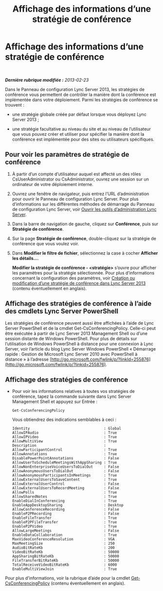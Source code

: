 ﻿---
title: Affichage des informations d’une stratégie de conférence
TOCTitle: Affichage des informations d’une stratégie de conférence
ms:assetid: e99fdc4d-926a-4e36-ac99-ab5035568847
ms:mtpsurl: https://technet.microsoft.com/fr-fr/library/JJ721918(v=OCS.15)
ms:contentKeyID: 49891588
ms.date: 05/20/2016
mtps_version: v=OCS.15
ms.translationtype: HT
---

# Affichage des informations d’une stratégie de conférence

 

_**Dernière rubrique modifiée :** 2013-02-23_

Dans le Panneau de configuration Lync Server 2013, les stratégies de conférence vous permettent de contrôler la manière dont la conférence est implémentée dans votre déploiement. Parmi les stratégies de conférence se trouvent :

  - une stratégie globale créée par défaut lorsque vous déployez Lync Server 2013 ;

  - une stratégie facultative au niveau du site et au niveau de l’utilisateur que vous pouvez créer et utiliser pour spécifier la manière dont la conférence est implémentée pour des sites ou utilisateurs spécifiques.

## Pour voir les paramètres de stratégie de conférence

1.  À partir d’un compte d’utilisateur auquel est affecté un des rôles CsUserAdministrator ou CsAdministrator, ouvrez une session sur un ordinateur de votre déploiement interne.

2.  Ouvrez une fenêtre de navigateur, puis entrez l’URL d’administration pour ouvrir le Panneau de configuration Lync Server. Pour plus d’informations sur les différentes méthodes de démarrage du Panneau de configuration Lync Server, voir [Ouvrir les outils d’administration Lync Server](lync-server-2013-open-lync-server-administrative-tools.md).

3.  Dans la barre de navigation de gauche, cliquez sur **Conférence**, puis sur **Stratégie de conférence**.

4.  Sur la page **Stratégie de conférence**, double-cliquez sur la stratégie de conférence que vous voulez voir.

5.  Dans **Modifier le filtre de fichier**, sélectionnez la case à cocher **Afficher les détails…**.
    
    **Modifier la stratégie de conférence - \<stratégie\>** s’ouvre pour afficher les paramètres pour la stratégie sélectionnée. Pour plus d’informations concernant la configuration des paramètres, voir [Création ou modification d’une stratégie de conférence dans Lync Server 2013](lync-server-2013-create-or-modify-a-conferencing-policy.md) (contenu éventuellement en anglais).

## Affichage des stratégies de conférence à l’aide des cmdlets Lync Server PowerShell

Les stratégies de conférence peuvent aussi être affichées à l’aide de Lync Server PowerShell et de la cmdlet Get-CsConferencingPolicy. Celle-ci peut être exécutée à partir de Lync Server 2013 Management Shell ou d’une session distante de Windows PowerShell. Pour plus de détails sur l’utilisation de Windows PowerShell à distance pour une connexion à Lync Server, voir l’article du blog Lync Server Windows PowerShell « Démarrage rapide : Gestion de Microsoft Lync Server 2010 avec PowerShell à distance » à l’adresse [http://go.microsoft.com/fwlink/p/?linkId=255876](http://go.microsoft.com/fwlink/p/?linkid=255876).

## Affichage des stratégies de conférence

  - Pour voir les informations relatives à toutes vos stratégies de conférence, tapez la commande suivante dans Lync Server Management Shell et appuyez sur Entrée :
    
        Get-CsConferencingPolicy
    
    Vous obtiendrez des indications semblables à ceci :
    
        Identity                                  : Global
        AllowIPAudio                              : True
        AllowIPVideo                              : True
        AllowMultiView                            : True
        Description                               :
        AllowParticipantControl                   : True
        AllowAnnotations                          : True
        DisablePowerPointAnnotations              : False
        AllowUserToScheduleMeetingsWithAppSharing : True
        AllowNonEnterpriseVoiceUsersToDialOut     : False
        AllowAnonymousUsersToDialOut              : False
        AllowAnonymousParticipantsInMeetings      : True
        AllowExternalUsersToSaveContent           : True
        AllowExternalUserControl                  : False
        AllowExternalUsersToRecordMeeting         : False
        AllowPolls                                : True
        AllowSharedNotes                          : True
        EnableDialInConferencing                  : True
        EnableAppDesktopSharing                   : Desktop
        AllowConferenceRecording                  : False
        EnableP2PRecording                        : False
        EnableFileTransfer                        : True
        EnableP2PFileTransfer                     : True
        EnableP2PVideo                            : True
        AllowLargeMeetings                        : False
        EnableDataCollaboration                   : True
        MaxVideoConferenceResolution              : VGA
        MaxMeetingSize                            : 250
        AudioBitRateKb                            : 200
        VideoBitRateKb                            : 50000
        AppSharingBitRateKb                       : 50000
        FileTransferBitRateKb                     : 50000
        TotalReceiveVideoBitRateKb                : 6000
        EnableMultiViewJoin                       : True

Pour plus d’informations, voir la rubrique d’aide pour la cmdlet [Get-CsConferencingPolicy](get-csconferencingpolicy.md) (contenu éventuellement en anglais).

